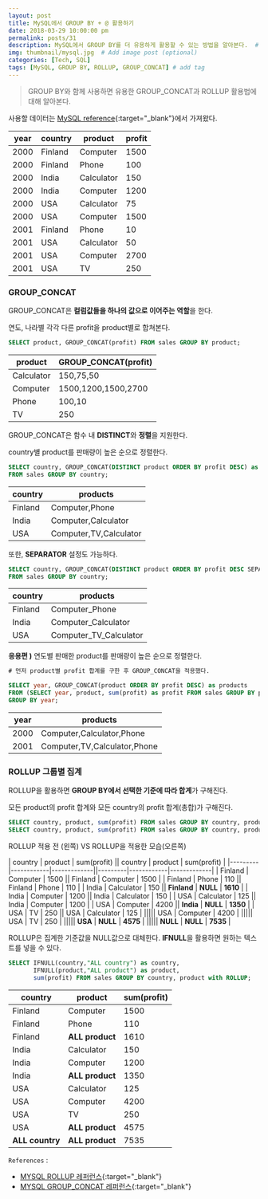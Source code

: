 ```yaml
---
layout: post
title: MySQL에서 GROUP BY + @ 활용하기
date: 2018-03-29 10:00:00 pm
permalink: posts/31
description: MySQL에서 GROUP BY를 더 유용하게 활용할 수 있는 방법을 알아본다.  # Add post description (optional)
img: thumbnail/mysql.jpg  # Add image post (optional)
categories: [Tech, SQL]
tags: [MySQL, GROUP BY, ROLLUP, GROUP_CONCAT] # add tag
---
```


> GROUP BY와 함께 사용하면 유용한 GROUP_CONCAT과 ROLLUP 활용법에 대해 알아본다.

사용할 데이터는 [MySQL reference](https://dev.mysql.com/doc/refman/5.7/en/group-by-modifiers.html){:target="_blank"}에서 가져왔다.

| year | country | product    | profit |
|------|---------|------------|--------|
| 2000 | Finland | Computer   |   1500 |
| 2000 | Finland | Phone      |    100 |
| 2000 | India   | Calculator |    150 |
| 2000 | India   | Computer   |   1200 |
| 2000 | USA     | Calculator |     75 |
| 2000 | USA     | Computer   |   1500 |
| 2001 | Finland | Phone      |     10 |
| 2001 | USA     | Calculator |     50 |
| 2001 | USA     | Computer   |   2700 |
| 2001 | USA     | TV         |    250 |

###  GROUP_CONCAT

GROUP_CONCAT은 **컬럼값들을 하나의 값으로 이어주는 역할**을 한다.

연도, 나라별 각각 다른 profit을 product별로 합쳐본다.

``` sql
SELECT product, GROUP_CONCAT(profit) FROM sales GROUP BY product;
```

| product    | GROUP_CONCAT(profit) |
|------------|----------------------|
| Calculator | 150,75,50            |
| Computer   | 1500,1200,1500,2700  |
| Phone      | 100,10               |
| TV         | 250                  |

GROUP_CONCAT은 함수 내 **DISTINCT**와 **정렬**을 지원한다.

country별 product를 판매량이 높은 순으로 정렬한다.

``` sql
SELECT country, GROUP_CONCAT(DISTINCT product ORDER BY profit DESC) as products 
FROM sales GROUP BY country;
```

| country |        products        |
|---------|------------------------|
| Finland | Computer,Phone         |
| India   | Computer,Calculator    |
| USA     | Computer,TV,Calculator |

또한, **SEPARATOR** 설정도 가능하다.

``` sql
SELECT country, GROUP_CONCAT(DISTINCT product ORDER BY profit DESC SEPARATOR "_") as products 
FROM sales GROUP BY country;
```

| country |        products        |
|---------|------------------------|
| Finland | Computer_Phone         |
| India   | Computer_Calculator    |
| USA     | Computer_TV_Calculator |

**응용편 )** 연도별 판매한 product를 판매량이 높은 순으로 정렬한다.

``` sql
# 먼저 product별 profit 합계를 구한 후 GROUP_CONCAT을 적용했다.

SELECT year, GROUP_CONCAT(product ORDER BY profit DESC) as products
FROM (SELECT year, product, sum(profit) as profit FROM sales GROUP BY product, year) a 
GROUP BY year;
```

| year | products |
|------|-------------------------------|
| 2000 | Computer,Calculator,Phone     |
| 2001 | Computer,TV,Calculator,Phone  |

### ROLLUP 그룹별 집계

ROLLUP을 활용하면 **GROUP BY에서 선택한 기준에 따라 합계**가 구해진다.

모든 product의 profit 합계와 모든 country의 profit 합계(총합)가 구해진다.

``` sql
SELECT country, product, sum(profit) FROM sales GROUP BY country, product;
SELECT country, product, sum(profit) FROM sales GROUP BY country, product with ROLLUP;
```

ROLLUP 적용 전 (왼쪽) VS ROLLUP을 적용한 모습(오른쪽)

| country | product    | sum(profit) || country | product    | sum(profit) |
|---------|------------|-------------||---------|------------|-------------|
| Finland | Computer   |        1500 || Finland | Computer   |        1500 |
| Finland | Phone      |         110 || Finland | Phone      |         110 |
| India   | Calculator |         150 || **Finland** | **NULL**      |        **1610** |
| India   | Computer   |        1200 || India   | Calculator |         150 |
| USA     | Calculator |         125 || India   | Computer   |        1200 |
| USA     | Computer   |        4200 || **India**   | **NULL**       |        **1350** |
| USA     | TV         |         250 || USA     | Calculator |         125 |
||||| USA     | Computer   |        4200 |
||||| USA     | TV         |         250 |
||||| **USA**     | **NULL**       |        **4575** |
||||| **NULL**    | **NULL**       |        **7535** |

ROLLUP은 집계한 기준값을 NULL값으로 대체한다. **IFNULL**을 활용하면 원하는 텍스트를 넣을 수 있다.

``` sql
SELECT IFNULL(country,"ALL country") as country, 
       IFNULL(product,"ALL product") as product, 
       sum(profit) FROM sales GROUP BY country, product with ROLLUP;
```

| country     | product     | sum(profit) |
|-------------|-------------|-------------|
| Finland     | Computer    |        1500 |
| Finland     | Phone       |         110 |
| Finland     | **ALL product** |        1610 |
| India       | Calculator  |         150 |
| India       | Computer    |        1200 |
| India       | **ALL product** |        1350 |
| USA         | Calculator  |         125 |
| USA         | Computer    |        4200 |
| USA         | TV          |         250 |
| USA         | **ALL product** |        4575 |
| **ALL country** | **ALL product** |        7535 |

`References` : 

* [MYSQL ROLLUP 레퍼런스](https://dev.mysql.com/doc/refman/5.7/en/group-by-modifiers.html){:target="_blank"}
* [MYSQL GROUP_CONCAT 레퍼런스](https://www.w3resource.com/mysql/aggregate-functions-and-grouping/aggregate-functions-and-grouping-group_concat.php){:target="_blank"}

